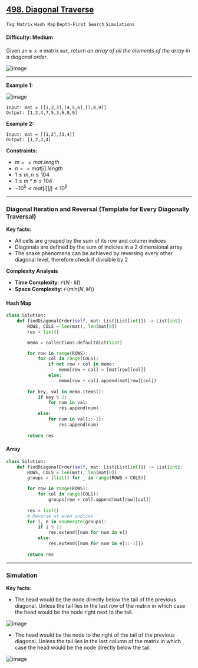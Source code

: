 ## [498. Diagonal Traverse](https://leetcode.com/problems/diagonal-traverse)

```Tag```: ```Matrix``` ```Hash Map``` ```Depth-First Search``` ```Simulations```

#### Difficulty: Medium

Given an ```m x n``` matrix ```mat```, return _an array of all the elements of the array in a diagonal order_.

![image](https://github.com/quananhle/Python/assets/35042430/5bcaa21a-c794-4a71-90ef-6ddedba64d9e)

---

__Example 1:__

![image](https://assets.leetcode.com/uploads/2021/04/10/diag1-grid.jpg)
```
Input: mat = [[1,2,3],[4,5,6],[7,8,9]]
Output: [1,2,4,7,5,3,6,8,9]
```

__Example 2:__
```
Input: mat = [[1,2],[3,4]]
Output: [1,2,3,4]
```

__Constraints:__

- $m == mat.length$
- $n == mat[i].length$
- $1 \le m, n \le 104$
- $1 \le m * n \le 104$
- $-10^5 \le mat[i][j] \le 10^5$

---

###  Diagonal Iteration and Reversal (Template for Every Diagonally Traversal)

__Key facts:__
- All cells are grouped by the sum of its row and column indices
- Diagonals are defined by the sum of indicies in a 2 dimensional array
- The snake phenomena can be achieved by reversing every other diagonal level, therefore check if divisible by 2

__Complexity Analysis__

- __Time Complexity__: $\mathcal{O}(N \cdot M)$
- __Space Complexity__: $\mathcal{O}(min(N, M))$

#### Hash Map

```Python
class Solution:
    def findDiagonalOrder(self, mat: List[List[int]]) -> List[int]:
        ROWS, COLS = len(mat), len(mat[0])
        res = list()

        memo = collections.defaultdict(list)

        for row in range(ROWS):
            for col in range(COLS):
                if not row + col in memo:
                    memo[row + col] = [mat[row][col]]
                else:
                    memo[row + col].append(mat[row][col])
        
        for key, val in memo.items():
            if key % 2:
                for num in val:
                    res.append(num)
            else:
                for num in val[::-1]:
                    res.append(num)
        
        return res
```

#### Array

```Python
class Solution:
    def findDiagonalOrder(self, mat: List[List[int]]) -> List[int]:
        ROWS, COLS = len(mat), len(mat[0])
        groups = [list() for _ in range(ROWS + COLS)]

        for row in range(ROWS):
            for col in range(COLS):
                groups[row + col].append(mat[row][col])
        
        res = list()
        # Reverse at even indices
        for i, e in enumerate(groups):
            if i % 2:
                res.extend([num for num in e])
            else:
                res.extend([num for num in e[::-1]])
        
        return res
```

---

### Simulation

__Key facts:__

- The head would be the node directly below the tail of the previous diagonal. Unless the tail lies in the last row of the matrix in which case the head would be the node right next to the tail.

![image](https://leetcode.com/problems/diagonal-traverse/Figures/498/img4.png)

- The head would be the node to the right of the tail of the previous diagonal. Unless the tail lies in the last column of the matrix in which case the head would be the node directly below the tail.

![image](https://leetcode.com/problems/diagonal-traverse/Figures/498/img5.png)

```Python

```
